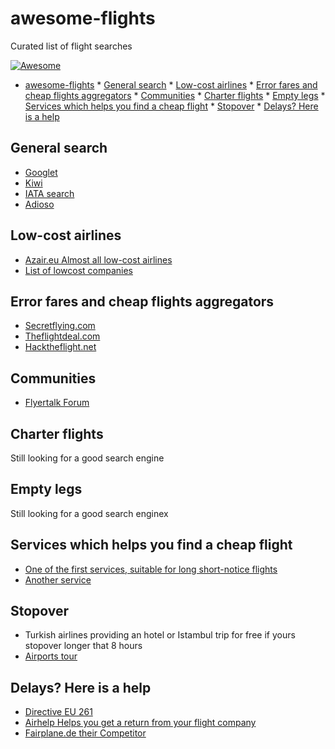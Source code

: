 # awesome-flights
Curated list of flight searches

[![Awesome](https://awesome.re/badge.svg)](https://awesome.re)

   * [awesome-flights](#awesome-flights)
    * [General search](#general-search)
    * [Low-cost airlines](#low-cost-airlines)
    * [Error fares and cheap flights aggregators](#error-fares-and-cheap-flights-aggregators)
    * [Communities](#communities)
    * [Charter flights](#charter-flights)
    * [Empty legs](#empty-legs)
    * [Services which helps you find a cheap flight](#services-which-helps-you-find-a-cheap-flight)
    * [Stopover](#stopover)
    * [Delays? Here is a help](#delays-here-is-a-help)

## General search

* [Googlet](https://www.google.com/flights/)
* [Kiwi](https://kiwi.com)
* [IATA search](http://matrix.itasoftware.com/)
* [Adioso](http://adioso.com)

## Low-cost airlines

* [Azair.eu Almost all low-cost airlines](http://www.azair.eu/)
* [List of lowcost companies](lowcost.md)

## Error fares and cheap flights aggregators

* [Secretflying.com](http://www.secretflying.com/euro-deals/)
* [Theflightdeal.com](https://www.theflightdeal.com)
* [Hacktheflight.net](https://hacktheflight.net)

## Communities

* [Flyertalk Forum](https://www.flyertalk.com)

## Charter flights

Still looking for a good search engine

## Empty legs

Still looking for a good search enginex

## Services which helps you find a cheap flight

* [One of the first services, suitable for long short-notice flights](https://flightfox.com/)
* [Another service](http://flystein.com)

## Stopover

* Turkish airlines providing an hotel or Istambul trip for free if yours stopover longer that 8 hours
* [Airports tour](http://thriftynomads.com/6-airports-with-free-tours/)

## Delays? Here is a help

* [Directive EU 261](https://en.wikipedia.org/wiki/Flight_Compensation_Regulation_261/2004)
* [Airhelp Helps you get a return from your flight company](https://airhelp.com)
* [Fairplane.de their Competitor](https://www.fairplane.de/)

